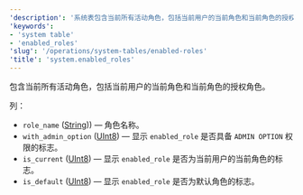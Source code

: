 ```yaml
---
'description': '系统表包含当前所有活动角色，包括当前用户的当前角色和当前角色的授权角色'
'keywords':
- 'system table'
- 'enabled_roles'
'slug': '/operations/system-tables/enabled-roles'
'title': 'system.enabled_roles'
---
```


包含当前所有活动角色，包括当前用户的当前角色和当前角色的授权角色。

列：

- `role_name` ([String](../../sql-reference/data-types/string.md))) — 角色名称。
- `with_admin_option` ([UInt8](/sql-reference/data-types/int-uint#integer-ranges)) — 显示 `enabled_role` 是否具备 `ADMIN OPTION` 权限的标志。
- `is_current` ([UInt8](/sql-reference/data-types/int-uint#integer-ranges)) — 显示 `enabled_role` 是否为当前用户的当前角色的标志。
- `is_default` ([UInt8](/sql-reference/data-types/int-uint#integer-ranges)) — 显示 `enabled_role` 是否为默认角色的标志。
